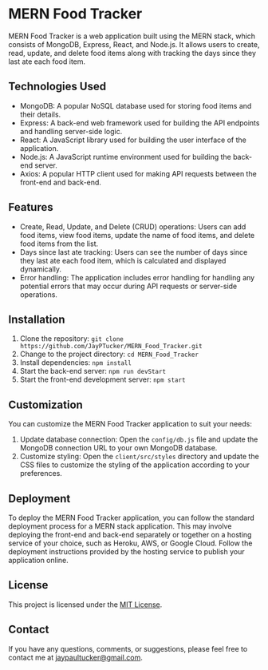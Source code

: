 # MERN Food Tracker

MERN Food Tracker is a web application built using the MERN stack, which consists of MongoDB, Express, React, and Node.js. It allows users to create, read, update, and delete food items along with tracking the days since they last ate each food item.

## Technologies Used

- MongoDB: A popular NoSQL database used for storing food items and their details.
- Express: A back-end web framework used for building the API endpoints and handling server-side logic.
- React: A JavaScript library used for building the user interface of the application.
- Node.js: A JavaScript runtime environment used for building the back-end server.
- Axios: A popular HTTP client used for making API requests between the front-end and back-end.

## Features

- Create, Read, Update, and Delete (CRUD) operations: Users can add food items, view food items, update the name of food items, and delete food items from the list.
- Days since last ate tracking: Users can see the number of days since they last ate each food item, which is calculated and displayed dynamically.
- Error handling: The application includes error handling for handling any potential errors that may occur during API requests or server-side operations.

## Installation

1. Clone the repository: `git clone https://github.com/JayPTucker/MERN_Food_Tracker.git`
2. Change to the project directory: `cd MERN_Food_Tracker`
3. Install dependencies: `npm install`
4. Start the back-end server: `npm run devStart`
5. Start the front-end development server: `npm start`

## Customization

You can customize the MERN Food Tracker application to suit your needs:

1. Update database connection: Open the `config/db.js` file and update the MongoDB connection URL to your own MongoDB database.
2. Customize styling: Open the `client/src/styles` directory and update the CSS files to customize the styling of the application according to your preferences.

## Deployment

To deploy the MERN Food Tracker application, you can follow the standard deployment process for a MERN stack application. This may involve deploying the front-end and back-end separately or together on a hosting service of your choice, such as Heroku, AWS, or Google Cloud. Follow the deployment instructions provided by the hosting service to publish your application online.

## License

This project is licensed under the [MIT License](LICENSE).

## Contact

If you have any questions, comments, or suggestions, please feel free to contact me at [jaypaultucker@gmail.com](mailto:jaypaultucker@gmail.com).
